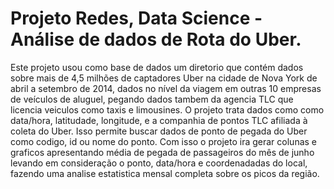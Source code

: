 # Projeto Redes, Data Science - Análise de dados de Rota do Uber.
  Este projeto usou como base de dados um diretorio que contém dados sobre mais de 4,5 milhões de captadores Uber na cidade de Nova York de abril a setembro de 2014,
dados no nível da viagem em outras 10 empresas de veículos de aluguel, pegando dados tambem da agencia TLC que licencia veiculos como taxis e limousines.
  O projeto trata dados como como data/hora, latitudade, longitude, e a companhia de pontos TLC afiliada à coleta do Uber. Isso permite buscar dados de ponto de pegada do Uber como codigo, id ou nome do ponto. 
  Com isso o projeto ira gerar colunas e graficos apresentando média de pegada de passageiros do mês de junho levando em consideração o ponto, data/hora e coordenadadas 
do local, fazendo uma analise estatistica mensal completa sobre os picos da região.


